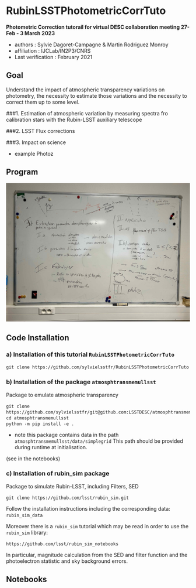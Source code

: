 # RubinLSSTPhotometricCorrTuto

**Photometric Correction tutorail for virtual DESC collaboration meeting 27-Feb - 3 March 2023**

- authors : Sylvie Dagoret-Campagne & Martin Rodriguez Monroy
- affiliation : IJCLab/IN2P3/CNRS
- Last verification : February 2021

## Goal

Understand the impact of atmospheric transparency variations on photometry, the necessity to estimate those variations and the necessity to correct them up to some level.

###1. Estimation of atmospheric variation by measuring spectra fro calibration stars with the Rubin-LSST auxiliary telescope

###2. LSST Flux corrections

###3. Impact on science
- example Photoz 

## Program


![Workflow][def]


[def]: workflow_Feb152023.jpeg


## Code Installation

### a) Installation of this tutorial `RubinLSSTPhotometricCorrTuto`

    git clone https://github.com/sylvielsstfr/RubinLSSTPhotometricCorrTuto
      

### b) Installation of the package `atmosphtransmemullsst`


Package to emulate atmospheric transparency


    git clone https://github.com/sylvielsstfr/git@github.com:LSSTDESC/atmosphtransmemullsst.git
    cd atmosphtransmemullsst
    python -m pip install -e .
    
    
- note this package contains data in the path `atmosphtransmemullsst/data/simplegrid`
This path should be provided during runtime at initialisation.

(see in the notebooks)


### c) Installation of rubin_sim package

Package to simulate Rubin-LSST, including Filters, SED

    
    git clone https://github.com/lsst/rubin_sim.git
    
Follow the installation instructions including the corresponding data: `rubin_sim_data`


    
Moreover there is a `rubin_sim` tutorial which may be read in order to
use the  `rubin_sim` library:

    https://github.com/lsst/rubin_sim_notebooks
      
In particular, magnitude calculation from the SED and filter function and the photoelectron statistic and sky background errors. 



       
       
## Notebooks
 
        
        